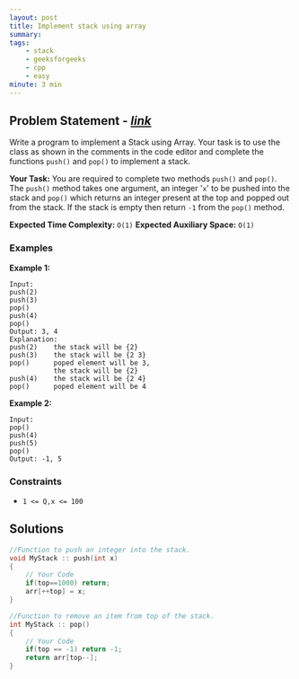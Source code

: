 ```yaml
---
layout: post
title: Implement stack using array      
summary:
tags:
    - stack
    - geeksforgeeks
    - cpp
    - easy
minute: 3 min
---
```


## Problem Statement - [*link*](https://practice.geeksforgeeks.org/problems/implement-stack-using-array/0/?#)  

Write a program to implement a Stack using Array. Your task is to use the class as shown in the comments in the code editor and complete the functions `push()` and `pop()` to implement a stack. 



**Your Task:** 
You are required to complete two methods `push()` and `pop()`. The `push()` method takes one argument, an integer '`x`' to be pushed into the stack and `pop()` which returns an integer present at the top and popped out from the stack. If the stack is empty then return `-1` from the `pop()` method.


**Expected Time Complexity:** `O(1)` 
**Expected Auxiliary Space:** `O(1)`

### Examples

**Example 1:**   
```
Input: 
push(2)
push(3)
pop()
push(4) 
pop()
Output: 3, 4
Explanation: 
push(2)    the stack will be {2}
push(3)    the stack will be {2 3}
pop()      poped element will be 3,
           the stack will be {2}
push(4)    the stack will be {2 4}
pop()      poped element will be 4
```


**Example 2:**   
```
Input: 
pop()
push(4)
push(5)
pop()
Output: -1, 5
```


### Constraints

+ `1 <= Q,x <= 100`

## Solutions

```cpp
//Function to push an integer into the stack.
void MyStack :: push(int x)
{
    // Your Code
    if(top==1000) return;
    arr[++top] = x;
}

//Function to remove an item from top of the stack.
int MyStack :: pop()
{
    // Your Code   
    if(top == -1) return -1;
    return arr[top--];
}
```

